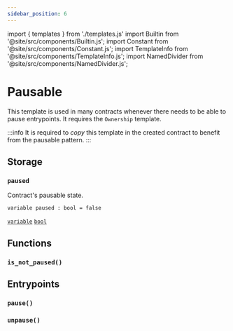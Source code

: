 ```yaml
---
sidebar_position: 6
---
```

import { templates } from './templates.js'
import Builtin from '@site/src/components/Builtin.js';
import Constant from '@site/src/components/Constant.js';
import TemplateInfo from '@site/src/components/TemplateInfo.js';
import NamedDivider from '@site/src/components/NamedDivider.js';

# Pausable

This template is used in many contracts whenever there needs to be able to pause entrypoints. It requires the `Ownership` template.

:::info
It is required to *copy* this template in the created contract to benefit from the pausable pattern.
:::

<TemplateInfo data={templates.pausable.info} />

## Storage

### `paused`

Contract's pausable state.

<NamedDivider title="Code" width="1.5"/>

```archetype
variable paused : bool = false
```

[`variable`](/docs/reference/declarations/storage#variable) [`bool`](/docs/reference/types#bool)

## Functions

### `is_not_paused()`

<Builtin data={templates.pausable.is_not_paused} />

## Entrypoints

### `pause()`

<Builtin data={templates.pausable.pause} />

### `unpause()`

<Builtin data={templates.pausable.unpause} />


